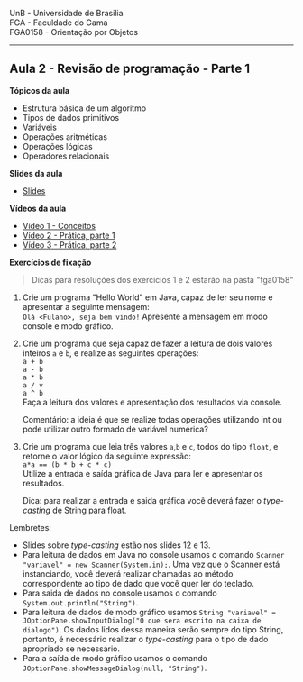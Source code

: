 UnB - Universidade de Brasilia  
FGA - Faculdade do Gama  
FGA0158 - Orientação por Objetos

---

## Aula 2 - Revisão de programação - Parte 1

**Tópicos da aula**
- Estrutura básica de um algoritmo
- Tipos de dados primitivos
- Variáveis
- Operações aritméticas
- Operações lógicas
- Operadores relacionais

**Slides da aula**

* [Slides](https://docs.google.com/presentation/d/1ZhtIBWDGenllvyEzGp7X5Do0KcAWq_a4wBPIZfKuMqs/edit?usp=sharing)

**Vídeos da aula**  
* [Vídeo 1 - Conceitos](https://youtu.be/2hqNMacT1T0)
* [Vídeo 2 - Prática, parte 1 ](https://youtu.be/P9cK67OY3os)
* [Vídeo 3 - Prática, parte 2 ](https://youtu.be/GWNt7BQDChE)


**Exercícios de fixação**

> Dicas para resoluções dos exercicios 1 e 2 estarão na pasta "fga0158"

1. Crie um programa "Hello World" em Java, capaz de ler seu nome e apresentar a
   seguinte mensagem:  
   ```Olá <Fulano>, seja bem vindo!``` 
   Apresente a mensagem em modo console e modo gráfico.
   


2. Crie um programa que seja capaz de fazer a leitura de dois valores inteiros
   ```a``` e ```b```, e realize as seguintes operações:  
   ```a + b```  
   ```a - b```  
   ```a * b```  
   ```a / v```  
   ```a ^ b```  
   Faça a leitura dos valores e apresentação dos resultados via console.

   Comentário: a ideia é que se realize todas operações utilizando int ou pode utilizar outro formado de variável numérica?
   
   

3. Crie um programa que leia três valores  ```a```,```b``` e ```c```, todos do
   tipo ```float```, e retorne o valor lógico da seguinte expressão:  
   ``` a*a == (b * b + c * c) ```  
   Utilize a entrada e saída gráfica de Java para ler e apresentar os resultados.

   Dica: para realizar a entrada e saida gráfica você deverá fazer o _type-casting_ de String para float. 
   

Lembretes: 
- Slides sobre _type-casting_ estão nos slides 12 e 13.
- Para leitura de dados em Java no console usamos o comando ```Scanner "variavel" = new Scanner(System.in);```. Uma vez que o Scanner está instanciando, você deverá realizar chamadas ao método correspondente ao tipo de dado que você quer ler do teclado.
- Para saida de dados no console usamos o comando ```System.out.println("String")```.
- Para leitura de dados de modo gráfico usamos ```String "variavel" = JOptionPane.showInputDialog("O que sera escrito na caixa de dialogo")```. Os dados lidos dessa maneira serão sempre do tipo String, portanto, é necessário realizar o _type-casting_ para o tipo de dado apropriado se necessário.
- Para a saída de modo gráfico usamos o comando ```JOptionPane.showMessageDialog(null, "String")```.
